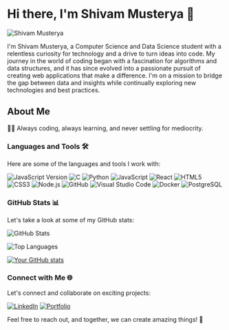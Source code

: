 # Hi there, I'm Shivam Musterya 👋

![Shivam Musterya](https://gifdb.com/images/high/animated-programmer-guy-coding-790a0bs8e8thpisg.gif)

I'm Shivam Musterya, a Computer Science and Data Science student with a relentless curiosity for technology and a drive to turn ideas into code. My journey in the world of coding began with a fascination for algorithms and data structures, and it has since evolved into a passionate pursuit of creating web applications that make a difference. I'm on a mission to bridge the gap between data and insights while continually exploring new technologies and best practices.

## About Me
👨‍💻 Always coding, always learning, and never settling for mediocrity.

### Languages and Tools 🛠 

Here are some of the languages and tools I work with:

![JavaScript Version](https://img.shields.io/badge/JavaScript-ES6-blue)
![C](http://img.shields.io/badge/-C-A8B9CC?style=flat-square&logo=c&logoColor=ffffff)
![Python](http://img.shields.io/badge/-Python-3776AB?style=flat-square&logo=python&logoColor=ffffff)
![JavaScript](http://img.shields.io/badge/-JavaScript-F7DF1E?style=flat-square&logo=javascript&logoColor=000000)
![React](http://img.shields.io/badge/-React-61DAFB?style=flat-square&logo=react&logoColor=000000)
![HTML5](https://img.shields.io/badge/-HTML5-%23E44D27?style=flat-square&logo=html5&logoColor=ffffff)
![CSS3](https://img.shields.io/badge/-CSS3-%231572B6?style=flat-square&logo=css3)
![Node.js](https://img.shields.io/badge/-Node.js-339933?style=flat-square&logo=node.js&logoColor=ffffff)
![GitHub](https://img.shields.io/badge/-GitHub-181717?style=flat-square&logo=github)
![Visual Studio Code](http://img.shields.io/badge/-Visual%20Studio%20Code-007ACC?style=flat-square&logo=visual-studio-code&logoColor=ffffff)
![Docker](http://img.shields.io/badge/-Docker-2496ED?style=flat-square&logo=docker&logoColor=ffffff)
![PostgreSQL](http://img.shields.io/badge/-PostgreSQL-336791?style=flat-square&logo=postgresql&logoColor=ffffff)

### GitHub Stats 📊

Let's take a look at some of my GitHub stats:

![GitHub Stats](https://github-readme-stats.vercel.app/api?username=musteryasm&show_icons=true&count_private=true&theme=dark)

![Top Languages](https://github-readme-stats.vercel.app/api/top-langs/?username=musteryasm&layout=compact&theme=dark)

[![Your GitHub stats](https://github-readme-stats.vercel.app/api?username=musteryasm&show_icons=true&theme=radical)](https://github.com/anuraghazra/github-readme-stats)

### Connect with Me 🌐

Let's connect and collaborate on exciting projects:

[![LinkedIn](https://img.shields.io/badge/-LinkedIn-0077B5?style=flat-square&logo=linkedin)](https://www.linkedin.com/in/shivam-musterya-30a101264/)
[![Portfolio](https://img.shields.io/badge/-Portfolio-%23000000?style=flat-square)](https://your-portfolio-website.com)

Feel free to reach out, and together, we can create amazing things! 🚀
